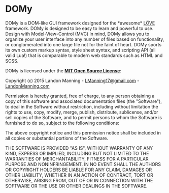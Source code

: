 # DOMy

DOMy is a DOM-like GUI framework designed for the \*awesome\* [LÖVE][LOVE] framework. DOMy is designed to be easy to learn and powerful to use. Design with Model-View-Control (MVC) in mind, DOMy allows you to organize your user interface into any number of files based on functionality, or conglomerated into one large file not for the faint of heart. DOMy sports its own custom markup syntax, style sheet syntax, and scripting API (all valid Lua!) that is comparable to modern web standards such as HTML and SCSS.

DOMy is licensed under the [**MIT Open Source License**][MIT]:

Copyright (c) 2015 Landon Manning - LManning17@gmail.com - [LandonManning.com][LM]

Permission is hereby granted, free of charge, to any person obtaining a copy
of this software and associated documentation files (the "Software"), to deal
in the Software without restriction, including without limitation the rights
to use, copy, modify, merge, publish, distribute, sublicense, and/or sell
copies of the Software, and to permit persons to whom the Software is
furnished to do so, subject to the following conditions:

The above copyright notice and this permission notice shall be included in
all copies or substantial portions of the Software.

THE SOFTWARE IS PROVIDED "AS IS", WITHOUT WARRANTY OF ANY KIND, EXPRESS OR
IMPLIED, INCLUDING BUT NOT LIMITED TO THE WARRANTIES OF MERCHANTABILITY,
FITNESS FOR A PARTICULAR PURPOSE AND NONINFRINGEMENT. IN NO EVENT SHALL THE
AUTHORS OR COPYRIGHT HOLDERS BE LIABLE FOR ANY CLAIM, DAMAGES OR OTHER
LIABILITY, WHETHER IN AN ACTION OF CONTRACT, TORT OR OTHERWISE, ARISING FROM,
OUT OF OR IN CONNECTION WITH THE SOFTWARE OR THE USE OR OTHER DEALINGS IN
THE SOFTWARE.

[LOVE]: https://love2d.org/
[MIT]: http://www.opensource.org/licenses/mit-license.html
[LM]: http://LandonManning.com
